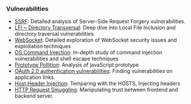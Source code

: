 ### Vulnerabilities

- [SSRF](./ssrf/README.md): Detailed analysis of Server-Side Request Forgery vulnerabilities.
- [LFI ~ Directory Transversal](./lfi/README.md): Deep dive into Local File Inclusion and directory traversal vulnerabilities
- [WebSocket](./WebSockets/README.md): Detailed exploration of WebSocket security issues and exploitation techniques 
- [OS Command Injection](./osCommandInjection/README.md): In-depth study of command injection vulnerabilities and shell escape techniques
- [Prototype Pollition](./PrototypePollution/README.md): Analysis of javaScript prototype
- [OAuth 2.0 authentication vulnerabilities](./OAuth/README.md): Finding vulnerabilities on application links.
- [Host Header Injection](./HostHeaderAttacks/README.md): Temparing with the HOSTS, Injecting headers
- [HTTP Request Smuggling](./HTTPrequestSmuggling/README.md): Manipulating trust between frontend and backend server. 